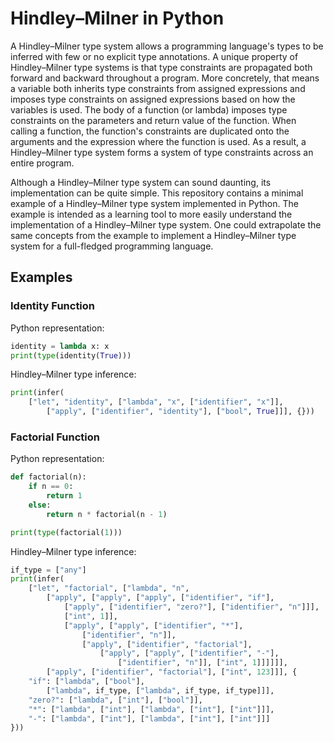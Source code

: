 # Hindley–Milner in Python

A Hindley–Milner type system allows a programming language's types to be inferred with few or no explicit type annotations. A unique property of Hindley–Milner type systems is that type constraints are propagated both forward and backward throughout a program. More concretely, that means a variable both inherits type constraints from assigned expressions and imposes type constraints on assigned expressions based on how the variables is used. The body of a function (or lambda) imposes type constraints on the parameters and return value of the function. When calling a function, the function's constraints are duplicated onto the arguments and the expression where the function is used. As a result, a Hindley–Milner type system forms a system of type constraints across an entire program.

Although a Hindley–Milner type system can sound daunting, its implementation can be quite simple. This repository contains a minimal example of a Hindley–Milner type system implemented in Python. The example is intended as a learning tool to more easily understand the implementation of a Hindley–Milner type system. One could extrapolate the same concepts from the example to implement a Hindley–Milner type system for a full-fledged programming language.

## Examples

### Identity Function

Python representation:
```py
identity = lambda x: x
print(type(identity(True)))
```

Hindley–Milner type inference:
```py
print(infer(
    ["let", "identity", ["lambda", "x", ["identifier", "x"]],
        ["apply", ["identifier", "identity"], ["bool", True]]], {}))
```

### Factorial Function

Python representation:
```py
def factorial(n):
    if n == 0:
        return 1
    else:
        return n * factorial(n - 1)

print(type(factorial(1)))
```

Hindley–Milner type inference:
```py
if_type = ["any"]
print(infer(
    ["let", "factorial", ["lambda", "n",
        ["apply", ["apply", ["apply", ["identifier", "if"],
            ["apply", ["identifier", "zero?"], ["identifier", "n"]]],
            ["int", 1]],
            ["apply", ["apply", ["identifier", "*"],
                ["identifier", "n"]],
                ["apply", ["identifier", "factorial"],
                    ["apply", ["apply", ["identifier", "-"],
                        ["identifier", "n"]], ["int", 1]]]]]],
        ["apply", ["identifier", "factorial"], ["int", 123]]], {
    "if": ["lambda", ["bool"],
        ["lambda", if_type, ["lambda", if_type, if_type]]],
    "zero?": ["lambda", ["int"], ["bool"]],
    "*": ["lambda", ["int"], ["lambda", ["int"], ["int"]]],
    "-": ["lambda", ["int"], ["lambda", ["int"], ["int"]]]
}))
```
